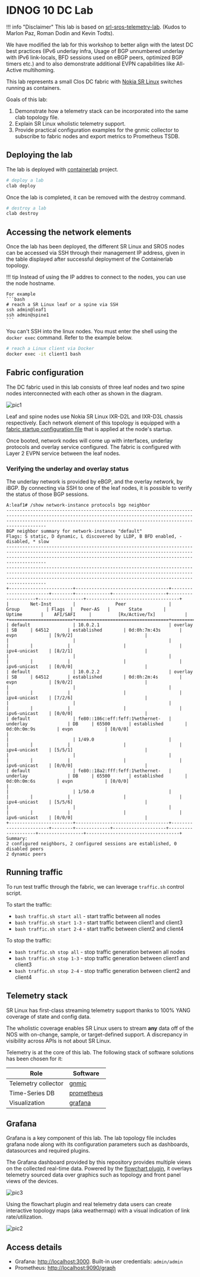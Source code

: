 # IDNOG 10 DC Lab

!!! info "Disclaimer"
    This lab is based on [srl-sros-telemetry-lab](https://github.com/srl-labs/srl-sros-telemetry-lab). (Kudos to Marlon Paz, Roman Dodin and Kevin Todts). 
    
We have modified the lab for this workshop to better align with the latest DC best practices (IPv6 underlay infra, Usage of BGP unnumbered underlay with IPv6 link-locals, BFD sessions used on eBGP peers, optimized BGP timers etc.) and to also demonstrate additional EVPN capabilities like All-Active multihoming.

This lab represents a small Clos DC fabric with [Nokia SR Linux](https://learn.srlinux.dev/) switches running as containers.

Goals of this lab:

1. Demonstrate how a telemetry stack can be incorporated into the same clab topology file.
2. Explain SR Linux wholistic telemetry support.
3. Provide practical configuration examples for the gnmic collector to subscribe to fabric nodes and export metrics to Prometheus TSDB.

## Deploying the lab

The lab is deployed with [containerlab](https://containerlab.dev) project.

```bash
# deploy a lab
clab deploy
```

Once the lab is completed, it can be removed with the destroy command.

```bash
# destroy a lab
clab destroy
```

## Accessing the network elements

Once the lab has been deployed, the different SR Linux and SROS nodes can be accessed via SSH through their management IP address, given in the table displayed after successful deployment of the Containerlab topology.

!!! tip
    Instead of using the IP addres to connect to the nodes, you can use the node hostname.

    For example
    ```bash
    # reach a SR Linux leaf or a spine via SSH
    ssh admin@leaf1
    ssh admin@spine1
    ```

You can't SSH into the linux nodes. You must enter the shell using the `docker exec` command. Refer to the example below.


```bash
# reach a Linux client via Docker
docker exec -it client1 bash
```

## Fabric configuration

The DC fabric used in this lab consists of three leaf nodes and two spine nodes interconnected with each other as shown in the diagram.

![pic1](../idnog10-workshop-topology.png)

Leaf and spine nodes use Nokia SR Linux IXR-D2L and IXR-D3L chassis respectively. Each network element of this topology is equipped with a [fabric startup configuration file](configs/fabric) that is applied at the node's startup.

Once booted, network nodes will come up with interfaces, underlay protocols and overlay service configured. The fabric is configured with Layer 2 EVPN service between the leaf nodes.

### Verifying the underlay and overlay status

The underlay network is provided by eBGP, and the overlay network, by iBGP. By connecting via SSH to one of the leaf nodes, it is possible to verify the status of those BGP sessions.

```
A:leaf1# /show network-instance protocols bgp neighbor
---------------------------------------------------------------------------------------------------------------------------------------------------------------------------------------------------------------------------------
BGP neighbor summary for network-instance "default"
Flags: S static, D dynamic, L discovered by LLDP, B BFD enabled, - disabled, * slow
---------------------------------------------------------------------------------------------------------------------------------------------------------------------------------------------------------------------------------
---------------------------------------------------------------------------------------------------------------------------------------------------------------------------------------------------------------------------------
+------------------------+-----------------------------------+------------------------+--------+-------------+--------------------+--------------------+-----------------+-----------------------------------+
|        Net-Inst        |               Peer                |         Group          | Flags  |   Peer-AS   |       State        |       Uptime       |    AFI/SAFI     |          [Rx/Active/Tx]           |
+========================+===================================+========================+========+=============+====================+====================+=================+===================================+
| default                | 10.0.2.1                          | overlay                | SB     | 64512       | established        | 0d:0h:7m:43s       | evpn            | [9/9/2]                           |
|                        |                                   |                        |        |             |                    |                    | ipv4-unicast    | [8/2/1]                           |
|                        |                                   |                        |        |             |                    |                    | ipv6-unicast    | [0/0/0]                           |
| default                | 10.0.2.2                          | overlay                | SB     | 64512       | established        | 0d:0h:2m:4s        | evpn            | [9/0/2]                           |
|                        |                                   |                        |        |             |                    |                    | ipv4-unicast    | [7/2/6]                           |
|                        |                                   |                        |        |             |                    |                    | ipv6-unicast    | [0/0/0]                           |
| default                | fe80::186c:eff:feff:1%ethernet-   | underlay               | DB     | 65500       | established        | 0d:0h:0m:9s        | evpn            | [0/0/0]                           |
|                        | 1/49.0                            |                        |        |             |                    |                    | ipv4-unicast    | [5/5/1]                           |
|                        |                                   |                        |        |             |                    |                    | ipv6-unicast    | [0/0/0]                           |
| default                | fe80::18a2:fff:feff:1%ethernet-   | underlay               | DB     | 65500       | established        | 0d:0h:0m:6s        | evpn            | [0/0/0]                           |
|                        | 1/50.0                            |                        |        |             |                    |                    | ipv4-unicast    | [5/5/6]                           |
|                        |                                   |                        |        |             |                    |                    | ipv6-unicast    | [0/0/0]                           |
+------------------------+-----------------------------------+------------------------+--------+-------------+--------------------+--------------------+-----------------+-----------------------------------+
Summary:
2 configured neighbors, 2 configured sessions are established, 0 disabled peers
2 dynamic peers
```

## Running traffic

To run test traffic through the fabric, we can leverage `traffic.sh` control script.

To start the traffic:

* `bash traffic.sh start all` - start traffic between all nodes
* `bash traffic.sh start 1-3` - start traffic between client1 and client3
* `bash traffic.sh start 2-4` - start traffic between client2 and client4

To stop the traffic:

* `bash traffic.sh stop all` - stop traffic generation between all nodes
* `bash traffic.sh stop 1-3` - stop traffic generation between client1 and client3
* `bash traffic.sh stop 2-4` - stop traffic generation between client2 and client4

## Telemetry stack

SR Linux has first-class streaming telemetry support thanks to 100% YANG coverage of state and config data. 

The wholistic coverage enables SR Linux users to stream **any** data off of the NOS with on-change, sample, or target-defined support. A discrepancy in visibility across APIs is not about SR Linux.

Telemetry is at the core of this lab. The following stack of software solutions has been chosen for it:

| Role                | Software                              |
| ------------------- | ------------------------------------- |
| Telemetry collector | [gnmic](https://gnmic.openconfig.net) |
| Time-Series DB      | [prometheus](https://prometheus.io)   |
| Visualization       | [grafana](https://grafana.com)        |

## Grafana

Grafana is a key component of this lab. The lab topology file includes grafana node along with its configuration parameters such as dashboards, datasources and required plugins.

The Grafana dashboard provided by this repository provides multiple views on the collected real-time data. Powered by the [flowchart plugin](https://grafana.com/grafana/plugins/agenty-flowcharting-panel/), it overlays telemetry sourced data over graphics such as topology and front panel views of the devices.

![pic3](https://user-images.githubusercontent.com/86619221/205601697-bd5b68f0-e2c6-49d3-a1f3-1cb5b67b34d9.JPG)

Using the flowchart plugin and real telemetry data users can create interactive topology maps (aka weathermap) with a visual indication of link rate/utilization.

![pic2](https://user-images.githubusercontent.com/86619221/205601728-f3b254d1-2b03-4e75-b0e4-eb89cf54789a.JPG)

## Access details

* Grafana: <http://localhost:3000>. Built-in user credentials: `admin/admin`
* Prometheus: <http://localhost:9090/graph>
